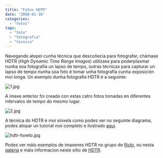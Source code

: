 ```yaml
---
title: "Fotos HDTR"
date: "2008-01-10"
categories: 
  - "fotos"
tags: 
  - "foto"
  - "fotografia"
  - "tecnica"
---
```


Navegando atopei cunha técnica que descoñecia para fotografar, chámase HDTR (_High Dynamic Time Range Images_) utilízase para poderplasmar nunha soa fotografía un lapso de tempo, outras técnicas para capturar un lapso de tempo nunha soa foto é tomar unha fotografía cunha exposición moi longa. Un exemplo dunha fotografía HDTR é a seguinte:

![1.jpg](images/13.jpg)

A imaxe anterior foi creada con estas catro fotos tomadas en diferentes intervalos de tempo do mesmo lugar.

![2.jpg](images/23.jpg)

A técnica do HDTR é moi sinxela como podes ver no seguinte diagrama, podes atopar un tutorial moi completo e ilustrado [aquí](http://mkweb.bcgsc.ca/fun/hdtr/?tutorial).

![hdtr-howto.jpg](images/hdtr-howto3.jpg)

Podes ver máis exemplos de imaxenes HDTR no grupo de [flickr](http://www.flickr.com/groups/10447281@N00/pool/), ou nesta [galería](http://mkweb.bcgsc.ca/fun/hdtr/?gallery) e máis informacion neste sitio de [HDTR](http://mkweb.bcgsc.ca/fun/hdtr/).
